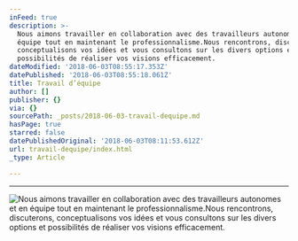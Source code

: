 ```yaml
---
inFeed: true
description: >-
  Nous aimons travailler en collaboration avec des travailleurs autonomes et en
  équipe tout en maintenant le professionnalisme.Nous rencontrons, discuterons,
  conceptualisons vos idées et vous consultons sur les divers options et
  possibilités de réaliser vos visions efficacement.
dateModified: '2018-06-03T08:55:17.353Z'
datePublished: '2018-06-03T08:55:18.061Z'
title: Travail d’équipe
author: []
publisher: {}
via: {}
sourcePath: _posts/2018-06-03-travail-dequipe.md
hasPage: true
starred: false
datePublishedOriginal: '2018-06-03T08:11:53.612Z'
url: travail-dequipe/index.html
_type: Article

---
```

---

![Nous aimons travailler en collaboration avec des travailleurs autonomes et en équipe tout en maintenant le professionnalisme.Nous rencontrons, discuterons, conceptualisons vos idées et vous consultons sur les divers options et possibilités de réaliser vos visions efficacement.](https://the-grid-user-content.s3-us-west-2.amazonaws.com/83ee977c-5d98-444b-932a-345ea154f63c.jpg)